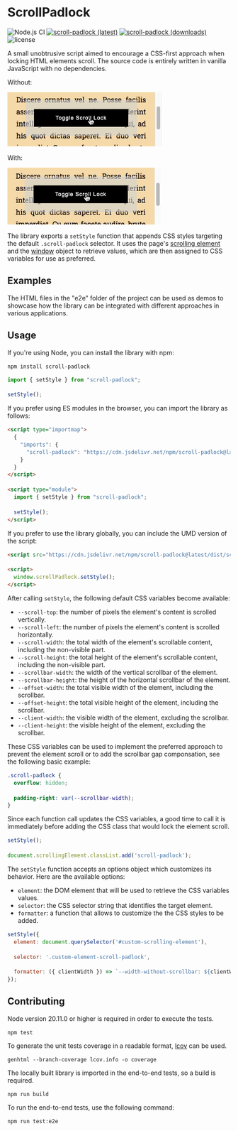 # ScrollPadlock

![Node.js CI](https://github.com/memob0x/scroll-padlock/workflows/Node.js%20CI/badge.svg)
[![scroll-padlock (latest)](https://img.shields.io/npm/v/scroll-padlock/latest.svg)](https://www.npmjs.com/package/scroll-padlock)
[![scroll-padlock (downloads)](https://img.shields.io/npm/dy/scroll-padlock.svg)](https://www.npmjs.com/package/scroll-padlock)
![license](https://img.shields.io/npm/l/scroll-padlock)

A small unobtrusive script aimed to encourage a CSS-first approach when locking HTML elements scroll. The source code is entirely written in vanilla JavaScript with no dependencies.

Without:

![without scrollbar gap compensation](https://github.com/memob0x/scroll-padlock/blob/master/assets/without.gif?raw=true)

With:

![with scrollbar gap compensation](https://github.com/memob0x/scroll-padlock/blob/master/assets/with.gif?raw=true)

The library exports a `setStyle` function that appends CSS styles targeting the default `.scroll-padlock` selector. It uses the page's [scrolling element](https://developer.mozilla.org/en-US/docs/Web/API/document/scrollingElement) and the [window](https://developer.mozilla.org/en-US/docs/Web/API/Window) object to retrieve values, which are then assigned to CSS variables for use as preferred.

## Examples

The HTML files in the "e2e" folder of the project can be used as demos to showcase how the library can be integrated with different approaches in various applications.

## Usage

If you're using Node, you can install the library with npm:

```shell
npm install scroll-padlock
```

```javascript
import { setStyle } from "scroll-padlock";

setStyle();
```

If you prefer using ES modules in the browser, you can import the library as follows:

```html
<script type="importmap">
  {
    "imports": {
      "scroll-padlock": "https://cdn.jsdelivr.net/npm/scroll-padlock@latest/+esm"
    }
  }
</script>

<script type="module">
  import { setStyle } from "scroll-padlock";

  setStyle();
</script>
```

If you prefer to use the library globally, you can include the UMD version of the script:

```html
<script src="https://cdn.jsdelivr.net/npm/scroll-padlock@latest/dist/scroll-padlock.umd.min.js"></script>

<script>
  window.scrollPadlock.setStyle();
</script>
```

After calling `setStyle`, the following default CSS variables become available:

- `--scroll-top`: the number of pixels the element's content is scrolled vertically.
- `--scroll-left`: the number of pixels the element's content is scrolled horizontally.
- `--scroll-width`: the total width of the element's scrollable content, including the non-visible part.
- `--scroll-height`: the total height of the element's scrollable content, including the non-visible part.
- `--scrollbar-width`: the width of the vertical scrollbar of the element.
- `--scrollbar-height`: the height of the horizontal scrollbar of the element.
- `--offset-width`: the total visible width of the element, including the scrollbar.
- `--offset-height`: the total visible height of the element, including the scrollbar.
- `--client-width`: the visible width of the element, excluding the scrollbar.
- `--client-height`: the visible height of the element, excluding the scrollbar.

These CSS variables can be used to implement the preferred approach to prevent the element scroll or to add the scrollbar gap componsation, see the following basic example:

```css
.scroll-padlock {
  overflow: hidden;

  padding-right: var(--scrollbar-width);
}
```

Since each function call updates the CSS variables, a good time to call it is immediately before adding the CSS class that would lock the element scroll.

```javascript
setStyle();

document.scrollingElement.classList.add('scroll-padlock');
```

The `setStyle` function accepts an options object which customizes its behavior. Here are the available options:

- `element`: the DOM element that will be used to retrieve the CSS variables values.
- `selector`: the CSS selector string that identifies the target element.
- `formatter`: a function that allows to customize the the CSS styles to be added.

```javascript
setStyle({
  element: document.querySelector('#custom-scrolling-element'),

  selector: '.custom-element-scroll-padlock',

  formatter: ({ clientWidth }) => `--width-without-scrollbar: ${clientWidth}px;`
});
```

## Contributing

Node version 20.11.0 or higher is required in order to execute the tests.

```shell
npm test
```

To generate the unit tests coverage in a readable format, [lcov](https://github.com/linux-test-project/lcov) can be used.

```shell
genhtml --branch-coverage lcov.info -o coverage
```

The locally built library is imported in the end-to-end tests, so a build is required.

```shell
npm run build
```

To run the end-to-end tests, use the following command:

```shell
npm run test:e2e
```
